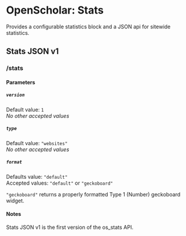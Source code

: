 # OpenScholar: Stats

Provides a configurable statistics block and a JSON api for sitewide statistics.

## Stats JSON v1

### /stats

#### Parameters

##### `version`

Default value: `1`<br/>
*No other accepted values*

##### `type`

Default value: `"websites"`<br/>
*No other accepted values*

##### `format`

Defaults value: `"default"`<br/>
Accepted values: `"default"` or `"geckoboard"`

`"geckoboard"` returns a properly formatted Type 1 (Number) geckoboard widget.

#### Notes

Stats JSON v1 is the first version of the os_stats API.
